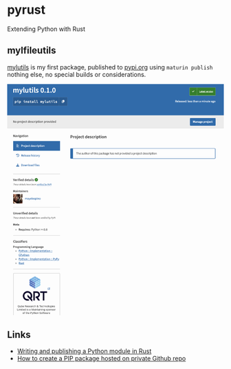 # pyrust

Extending Python with Rust

## mylfileutils

[mylutils](mylutils/README.md) is my first package, published to [pypi.org](http://pypi.org) using ```maturin publish```  nothing else, no special builds or considerations.

![mylfileutils on pypi](images/mylutils-pypi.png)


## Links

- [Writing and publishing a Python module in Rust](https://blog.yossarian.net/2020/08/02/Writing-and-publishing-a-python-module-in-rust)
- [How to create a PIP package hosted on private Github repo](https://dev.to/rf_schubert/how-to-create-a-pip-package-and-host-on-private-github-repo-58pa)
